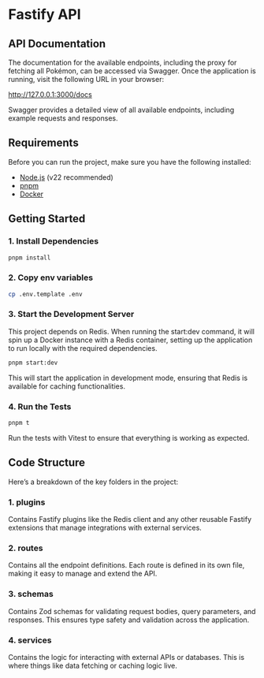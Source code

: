 # Fastify API

## API Documentation

The documentation for the available endpoints, including the proxy for fetching all Pokémon, can be accessed via Swagger. Once the application is running, visit the following URL in your browser:

http://127.0.0.1:3000/docs

Swagger provides a detailed view of all available endpoints, including example requests and responses.

## Requirements

Before you can run the project, make sure you have the following installed:

- [Node.js](https://nodejs.org/) (v22 recommended)
- [pnpm](https://pnpm.io/)
- [Docker](https://www.docker.com/)

## Getting Started

### 1. Install Dependencies
```bash
pnpm install
````

### 2. Copy env variables
```bash
cp .env.template .env
````

### 3. Start the Development Server
This project depends on Redis. When running the start:dev command, it will spin up a Docker instance with a Redis container, setting up the application to run locally with the required dependencies.
```bash
pnpm start:dev
````
This will start the application in development mode, ensuring that Redis is available for caching functionalities.

### 4. Run the Tests
```bash
pnpm t
````
Run the tests with Vitest to ensure that everything is working as expected.

## Code Structure
Here’s a breakdown of the key folders in the project:

### 1. plugins
Contains Fastify plugins like the Redis client and any other reusable Fastify extensions that manage integrations with external services.
### 2. routes
Contains all the endpoint definitions. Each route is defined in its own file, making it easy to manage and extend the API.
### 3. schemas
Contains Zod schemas for validating request bodies, query parameters, and responses. This ensures type safety and validation across the application.
### 4. services
Contains the logic for interacting with external APIs or databases. This is where things like data fetching or caching logic live.